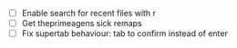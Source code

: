 - [ ] Enable search for recent files with <space>r
- [ ] Get theprimeagens sick remaps
- [ ] Fix supertab behaviour: tab to confirm instead of enter

